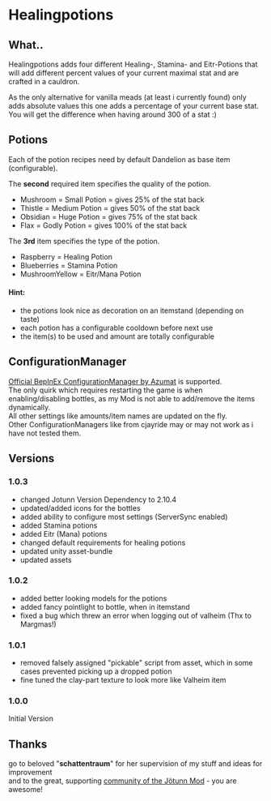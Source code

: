 
# Healingpotions

## What..
Healingpotions adds four different Healing-, Stamina- and Eitr-Potions that will add different percent values of your current maximal stat 
and are crafted in a cauldron.

As the only alternative for vanilla meads (at least i currently found) only adds absolute values this one adds 
a percentage of your current base stat. You will get the difference when having around 300 of a stat :)

## Potions
Each of the potion recipes need by default Dandelion as base item (configurable).<br />

The **second** required item specifies the quality of the potion.<br />
- Mushroom = Small Potion = gives 25% of the stat back<br />
- Thistle = Medium Potion = gives 50% of the stat back<br />
- Obsidian = Huge Potion = gives 75% of the stat back<br />
- Flax = Godly Potion = gives 100% of the stat back<br />

The **3rd** item specifies the type of the potion.<br />
- Raspberry = Healing Potion<br />
- Blueberries = Stamina Potion<br />
- MushroomYellow = Eitr/Mana Potion<br />

#### Hint: 
- the potions look nice as decoration on an itemstand (depending on taste)
- each potion has a configurable cooldown before next use
- the item(s) to be used and amount are totally configurable

## ConfigurationManager
[Official BepInEx ConfigurationManager by Azumat](https://valheim.thunderstore.io/package/Azumatt/Official_BepInEx_ConfigurationManager/) is supported. <br />The only quirk which requires restarting the game is when enabling/disabling bottles, 
as my Mod is not able to add/remove the items dynamically.<br /> All other settings like amounts/item names are updated on the fly.<br/> Other ConfigurationManagers like from cjayride may or may not work as i have not tested them.

## Versions
### 1.0.3
+ changed Jotunn Version Dependency to 2.10.4
+ updated/added icons for the bottles
+ added ability to configure most settings (ServerSync enabled)
+ added Stamina potions
+ added Eitr (Mana) potions
+ changed default requirements for healing potions
+ updated unity asset-bundle
+ updated assets

### 1.0.2
+ added better looking models for the potions
+ added fancy pointlight to bottle, when in itemstand
+ fixed a bug which threw an error when logging out of valheim (Thx to Margmas!)

### 1.0.1
+ removed falsely assigned "pickable" script from asset, which in some cases prevented picking up a dropped potion
+ fine tuned the clay-part texture to look more like Valheim item

### 1.0.0
Initial Version

## Thanks
go to beloved "<b>schattentraum</b>" for her supervision of my stuff and ideas for improvement <br />
and to the great, supporting [community of the J&ouml;tunn Mod](https://discord.gg/DdUt6g7gyA) - you are awesome!